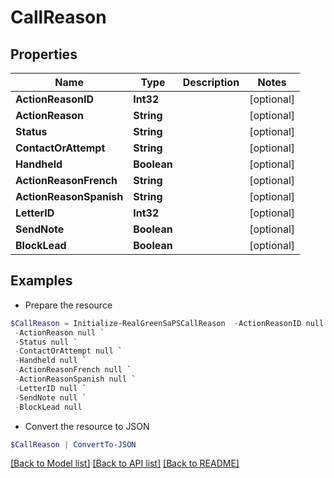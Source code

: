# CallReason
## Properties

Name | Type | Description | Notes
------------ | ------------- | ------------- | -------------
**ActionReasonID** | **Int32** |  | [optional] 
**ActionReason** | **String** |  | [optional] 
**Status** | **String** |  | [optional] 
**ContactOrAttempt** | **String** |  | [optional] 
**Handheld** | **Boolean** |  | [optional] 
**ActionReasonFrench** | **String** |  | [optional] 
**ActionReasonSpanish** | **String** |  | [optional] 
**LetterID** | **Int32** |  | [optional] 
**SendNote** | **Boolean** |  | [optional] 
**BlockLead** | **Boolean** |  | [optional] 

## Examples

- Prepare the resource
```powershell
$CallReason = Initialize-RealGreenSaPSCallReason  -ActionReasonID null `
 -ActionReason null `
 -Status null `
 -ContactOrAttempt null `
 -Handheld null `
 -ActionReasonFrench null `
 -ActionReasonSpanish null `
 -LetterID null `
 -SendNote null `
 -BlockLead null
```

- Convert the resource to JSON
```powershell
$CallReason | ConvertTo-JSON
```

[[Back to Model list]](../README.md#documentation-for-models) [[Back to API list]](../README.md#documentation-for-api-endpoints) [[Back to README]](../README.md)

